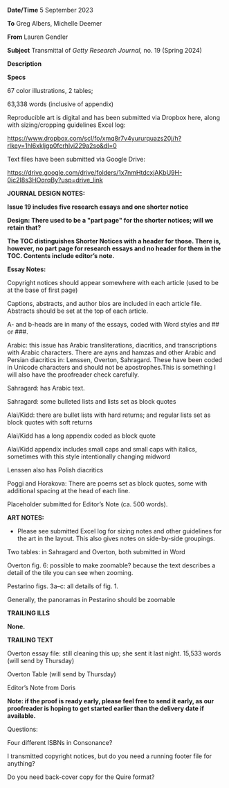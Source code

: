 **Date/Time** 5 September 2023

**To** Greg Albers, Michelle Deemer

**From** Lauren Gendler

**Subject** Transmittal of *Getty Research Journal,* no. 19 (Spring 2024)

**Description**

**Specs**

67 color illustrations, 2 tables;

63,338 words (inclusive of appendix)

Reproducible art is digital and has been submitted via Dropbox here, along with sizing/cropping guidelines Excel log:

https://www.dropbox.com/scl/fo/xmq8r7v4yururquazs20j/h?rlkey=1hl6xkljgp0fcrhlvi229a2so&dl=0

Text files have been submitted via Google Drive:

https://drive.google.com/drive/folders/1x7nmHtdcxjAKbU9H-0ic2I8s3HOqrqBy?usp=drive_link

**JOURNAL DESIGN NOTES:**

**Issue 19 includes five research essays and one shorter notice**

**Design: There used to be a "part page" for the shorter notices; will we retain that?**

**The TOC distinguishes Shorter Notices with a header for those. There is, however, no part page for research essays and no header for them in the TOC. Contents include editor’s note.**

**Essay Notes:**

Copyright notices should appear somewhere with each article (used to be at the base of first page)

Captions, abstracts, and author bios are included in each article file. Abstracts should be set at the top of each article.

A- and b-heads are in many of the essays, coded with Word styles and \## or ###.

Arabic: this issue has Arabic transliterations, diacritics, and transcriptions with Arabic characters. There are ayns and hamzas and other Arabic and Persian diacritics in: Lenssen, Overton, Sahragard. These have been coded in Unicode characters and should not be apostrophes.This is something I will also have the proofreader check carefully.

Sahragard: has Arabic text.

Sahragard: some bulleted lists and lists set as block quotes

Alai/Kidd: there are bullet lists with hard returns; and regular lists set as block quotes with soft returns

Alai/Kidd has a long appendix coded as block quote

Alai/Kidd appendix includes small caps and small caps with italics, sometimes with this style intentionally changing midword

Lenssen also has Polish diacritics

Poggi and Horakova: There are poems set as block quotes, some with additional spacing at the head of each line.

Placeholder submitted for Editor’s Note (ca. 500 words).

**ART NOTES:**

-   Please see submitted Excel log for sizing notes and other guidelines for the art in the layout. This also gives notes on side-by-side groupings.

Two tables: in Sahragard and Overton, both submitted in Word

Overton fig. 6: possible to make zoomable? because the text describes a detail of the tile you can see when zooming.

Pestarino figs. 3a–c: all details of fig. 1.

Generally, the panoramas in Pestarino should be zoomable

**TRAILING ILLS**

**None.**

**TRAILING TEXT**

Overton essay file: still cleaning this up; she sent it last night. 15,533 words (will send by Thursday)

Overton Table (will send by Thursday)

Editor’s Note from Doris

**Note: if the proof is ready early, please feel free to send it early, as our proofreader is hoping to get started earlier than the delivery date if available.**

Questions:

Four different ISBNs in Consonance?

I transmitted copyright notices, but do you need a running footer file for anything?

Do you need back-cover copy for the Quire format?
